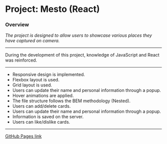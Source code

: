 # Project: Mesto (React)

### Overview

_The project is designed to allow users to showcase various places they have captured on camera._

---

During the development of this project, knowledge of JavaScript and React was reinforced.

---

- Responsive design is implemented.
- Flexbox layout is used.
- Grid layout is used.
- Users can update their name and personal information through a popup.
- Hover animations are applied.
- The file structure follows the BEM methodology (Nested).
- Users can add/delete cards.
- Users can update their name and personal information through a popup.
- Information is saved on the server.
- Users can like/dislike cards.

---

[GitHub Pages link](https://efimgoldfinch.github.io/mesto-react/)
